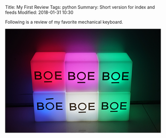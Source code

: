 Title: My First Review
Tags: python
Summary: Short version for index and feeds
Modified: 2018-01-31 10:30

Following is a review of my favorite mechanical keyboard.

![sample_image.jpg](imgs/img1.jpg)
